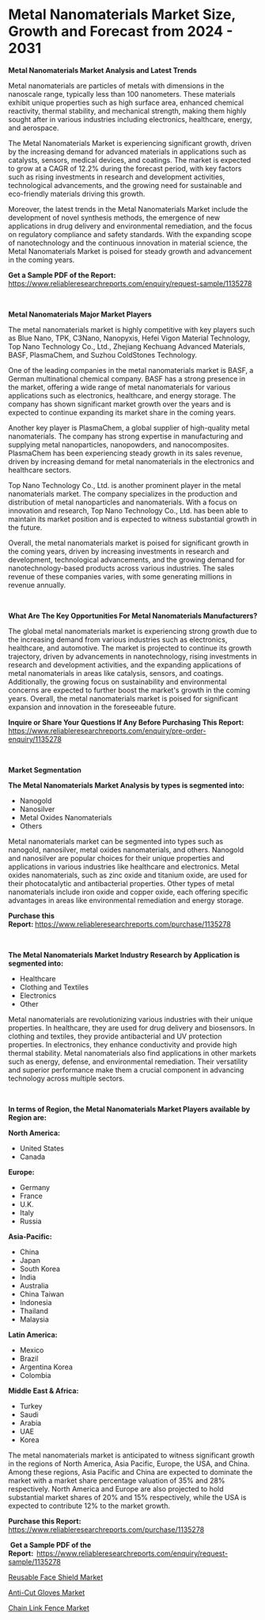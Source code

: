 <p><h1>Metal Nanomaterials Market Size, Growth and Forecast from 2024 - 2031</h1></p><p><strong>Metal Nanomaterials Market Analysis and Latest Trends</strong></p>
<p><p>Metal nanomaterials are particles of metals with dimensions in the nanoscale range, typically less than 100 nanometers. These materials exhibit unique properties such as high surface area, enhanced chemical reactivity, thermal stability, and mechanical strength, making them highly sought after in various industries including electronics, healthcare, energy, and aerospace.</p><p>The Metal Nanomaterials Market is experiencing significant growth, driven by the increasing demand for advanced materials in applications such as catalysts, sensors, medical devices, and coatings. The market is expected to grow at a CAGR of 12.2% during the forecast period, with key factors such as rising investments in research and development activities, technological advancements, and the growing need for sustainable and eco-friendly materials driving this growth.</p><p>Moreover, the latest trends in the Metal Nanomaterials Market include the development of novel synthesis methods, the emergence of new applications in drug delivery and environmental remediation, and the focus on regulatory compliance and safety standards. With the expanding scope of nanotechnology and the continuous innovation in material science, the Metal Nanomaterials Market is poised for steady growth and advancement in the coming years.</p></p>
<p><strong>Get a Sample PDF of the Report:&nbsp;</strong> <a href="https://www.reliableresearchreports.com/enquiry/request-sample/1135278">https://www.reliableresearchreports.com/enquiry/request-sample/1135278</a></p>
<p>&nbsp;</p>
<p><strong>Metal Nanomaterials Major Market Players</strong></p>
<p><p>The metal nanomaterials market is highly competitive with key players such as Blue Nano, TPK, C3Nano, Nanopyxis, Hefei Vigon Material Technology, Top Nano Technology Co., Ltd., Zhejiang Kechuang Advanced Materials, BASF, PlasmaChem, and Suzhou ColdStones Technology.</p><p>One of the leading companies in the metal nanomaterials market is BASF, a German multinational chemical company. BASF has a strong presence in the market, offering a wide range of metal nanomaterials for various applications such as electronics, healthcare, and energy storage. The company has shown significant market growth over the years and is expected to continue expanding its market share in the coming years.</p><p>Another key player is PlasmaChem, a global supplier of high-quality metal nanomaterials. The company has strong expertise in manufacturing and supplying metal nanoparticles, nanopowders, and nanocomposites. PlasmaChem has been experiencing steady growth in its sales revenue, driven by increasing demand for metal nanomaterials in the electronics and healthcare sectors.</p><p>Top Nano Technology Co., Ltd. is another prominent player in the metal nanomaterials market. The company specializes in the production and distribution of metal nanoparticles and nanomaterials. With a focus on innovation and research, Top Nano Technology Co., Ltd. has been able to maintain its market position and is expected to witness substantial growth in the future.</p><p>Overall, the metal nanomaterials market is poised for significant growth in the coming years, driven by increasing investments in research and development, technological advancements, and the growing demand for nanotechnology-based products across various industries. The sales revenue of these companies varies, with some generating millions in revenue annually.</p></p>
<p>&nbsp;</p>
<p><strong>What Are The Key Opportunities For Metal Nanomaterials Manufacturers?</strong></p>
<p><p>The global metal nanomaterials market is experiencing strong growth due to the increasing demand from various industries such as electronics, healthcare, and automotive. The market is projected to continue its growth trajectory, driven by advancements in nanotechnology, rising investments in research and development activities, and the expanding applications of metal nanomaterials in areas like catalysis, sensors, and coatings. Additionally, the growing focus on sustainability and environmental concerns are expected to further boost the market's growth in the coming years. Overall, the metal nanomaterials market is poised for significant expansion and innovation in the foreseeable future.</p></p>
<p><strong>Inquire or Share Your Questions If Any Before Purchasing This Report:</strong> <a href="https://www.reliableresearchreports.com/enquiry/pre-order-enquiry/1135278">https://www.reliableresearchreports.com/enquiry/pre-order-enquiry/1135278</a></p>
<p>&nbsp;</p>
<p><strong>Market Segmentation</strong></p>
<p><strong>The Metal Nanomaterials Market Analysis by types is segmented into:</strong></p>
<p><ul><li>Nanogold</li><li>Nanosilver</li><li>Metal Oxides Nanomaterials</li><li>Others</li></ul></p>
<p><p>Metal nanomaterials market can be segmented into types such as nanogold, nanosilver, metal oxides nanomaterials, and others. Nanogold and nanosilver are popular choices for their unique properties and applications in various industries like healthcare and electronics. Metal oxides nanomaterials, such as zinc oxide and titanium oxide, are used for their photocatalytic and antibacterial properties. Other types of metal nanomaterials include iron oxide and copper oxide, each offering specific advantages in areas like environmental remediation and energy storage.</p></p>
<p><strong>Purchase this Report:&nbsp;</strong><a href="https://www.reliableresearchreports.com/purchase/1135278">https://www.reliableresearchreports.com/purchase/1135278</a></p>
<p>&nbsp;</p>
<p><strong>The Metal Nanomaterials Market Industry Research by Application is segmented into:</strong></p>
<p><ul><li>Healthcare</li><li>Clothing and Textiles</li><li>Electronics</li><li>Other</li></ul></p>
<p><p>Metal nanomaterials are revolutionizing various industries with their unique properties. In healthcare, they are used for drug delivery and biosensors. In clothing and textiles, they provide antibacterial and UV protection properties. In electronics, they enhance conductivity and provide high thermal stability. Metal nanomaterials also find applications in other markets such as energy, defense, and environmental remediation. Their versatility and superior performance make them a crucial component in advancing technology across multiple sectors.</p></p>
<p>&nbsp;</p>
<p><strong>In terms of Region, the Metal Nanomaterials Market Players available by Region are:</strong></p>
<p>
    <p> <strong> North America: </strong>
        <ul>
            <li>United States</li>
            <li>Canada</li>
        </ul>
        </p> 
    <p> <strong> Europe: </strong>
        <ul>
            <li>Germany</li>
            <li>France</li>
            <li>U.K.</li>
            <li>Italy</li>
            <li>Russia</li>
        </ul>
        </p> 
    <p> <strong> Asia-Pacific: </strong>
        <ul>
            <li>China</li>
            <li>Japan</li>
            <li>South Korea</li>
            <li>India</li>
            <li>Australia</li>
            <li>China Taiwan</li>
            <li>Indonesia</li>
            <li>Thailand</li>
            <li>Malaysia</li>
        </ul>
        </p> 
    <p> <strong> Latin America: </strong>
        <ul>
            <li>Mexico</li>
            <li>Brazil</li>
            <li>Argentina Korea</li>
            <li>Colombia</li>
        </ul>
        </p> 
    <p> <strong> Middle East & Africa: </strong>
        <ul>
            <li>Turkey</li>
            <li>Saudi</li>
            <li>Arabia</li>
            <li>UAE</li>
            <li>Korea</li>
        </ul>
    </p>
    </p>
<p><p>The metal nanomaterials market is anticipated to witness significant growth in the regions of North America, Asia Pacific, Europe, the USA, and China. Among these regions, Asia Pacific and China are expected to dominate the market with a market share percentage valuation of 35% and 28% respectively. North America and Europe are also projected to hold substantial market shares of 20% and 15% respectively, while the USA is expected to contribute 12% to the market growth.</p></p>
<p><strong>Purchase this Report: </strong><a href="https://www.reliableresearchreports.com/purchase/1135278">https://www.reliableresearchreports.com/purchase/1135278</a></p>
<p>&nbsp;<strong>Get a Sample PDF of the Report:&nbsp;&nbsp;</strong><a href="https://www.reliableresearchreports.com/enquiry/request-sample/1135278">https://www.reliableresearchreports.com/enquiry/request-sample/1135278</a></p>
<p><strong></strong></p>
<p><p><a href="https://view.publitas.com/reportprime-1/insights-into-reusable-face-shield-market-size-analysing-market-share-trends-and-growth-from-2023-to-2030/">Reusable Face Shield Market</a></p><p><a href="https://view.publitas.com/reportprime-1/anti-cut-gloves-market-research-report-forecasted-for-period-from-2023-2030-by-market-type-market-application-and-region/">Anti-Cut Gloves Market</a></p><p><a href="https://view.publitas.com/reportprime-1/chain-link-fence-market-size-global-industry-overview-market-segmentation-and-forecast-2023-to-2030/">Chain Link Fence Market</a></p></p>